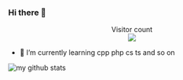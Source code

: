 ### Hi there 👋

<p align="center"> 
  Visitor count<br>
  <img src="https://profile-counter.glitch.me/brokenpoems/count.svg" />
</p>

- 🌱 I’m currently learning cpp php cs ts and so on


![my github stats](https://github-readme-stats.vercel.app/api?username=brokenpoems&show_icons=true&hide_border=true)

<!--
**brokenpoems/brokenpoems** is a ✨ _special_ ✨ repository because its `README.md` (this file) appears on your GitHub profile.

Here are some ideas to get you started:

- 🔭 I’m currently working on ...

- 👯 I’m looking to collaborate on ...
- 🤔 I’m looking for help with ...
- 💬 Ask me about ...
- 📫 How to reach me: ...
- 😄 Pronouns: ...
- ⚡ Fun fact: ...
-->
